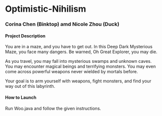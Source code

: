 # Optimistic-Nihilism
### Corina Chen (Binktop) amd Nicole Zhou (Duck)

#### Project Description
You are in a maze, and you have to get out. In this Deep Dark Mysterious Maze, you face
many dangers. Be warned, Oh Great Explorer, you may die.

As you travel, you may fall into mysterious swamps and unknown caves. You may encounter
magical beings and terrifying monsters. You may even come across powerful weapons never
wielded by mortals before.

Your goal is to arm yourself with weapons, fight monsters, and find your way out of this
labyrinth.

#### How to Launch
Run Woo.java and follow the given instructions.
